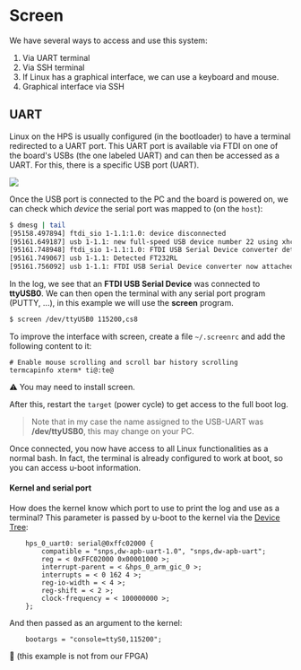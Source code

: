 # Screen

We have several ways to access and use this system:

1. Via UART terminal 
1. Via SSH terminal
1. If Linux has a graphical interface, we can use a keyboard and mouse.
1. Graphical interface via SSH

## UART

Linux on the HPS is usually configured (in the bootloader) to have a terminal redirected to a UART port. This UART port is available via FTDI on one of the board's USBs (the one labeled UART) and can then be accessed as a UART. For this, there is a specific USB port (UART).

![](figs/tutorial-hps-running-usbuart.png)

Once the USB port is connected to the PC and the board is powered on, we can check which *device* the serial port was mapped to (on the `host`):

```bash
$ dmesg | tail 
[95158.497894] ftdi_sio 1-1.1:1.0: device disconnected
[95161.649187] usb 1-1.1: new full-speed USB device number 22 using xhci_hcd
[95161.748948] ftdi_sio 1-1.1:1.0: FTDI USB Serial Device converter detected
[95161.749067] usb 1-1.1: Detected FT232RL
[95161.756092] usb 1-1.1: FTDI USB Serial Device converter now attached to ttyUSB0
```

In the log, we see that an **FTDI USB Serial Device** was connected to **ttyUSB0**. We can then open the terminal with any serial port program (PUTTY, ...), in this example we will use the **screen** program.

```bash
$ screen /dev/ttyUSB0 115200,cs8
```

To improve the interface with screen, create a file `~/.screenrc` and add the following content to it:

```
# Enable mouse scrolling and scroll bar history scrolling
termcapinfo xterm* ti@:te@
```

:warning: You may need to install screen.

After this, restart the `target` (power cycle) to get access to the full boot log.

> Note that in my case the name assigned to the USB-UART was **/dev/ttyUSB0**, this may change on your PC.

Once connected, you now have access to all Linux functionalities as a normal bash. In fact, the terminal is already configured to work at boot, so you can access u-boot information.

#### Kernel and serial port

How does the kernel know which port to use to print the log and use as a terminal? This parameter is passed by u-boot to the kernel via the [Device Tree](https://rocketboards.org/foswiki/Documentation/DeviceTreeGenerator131):

```
    hps_0_uart0: serial@0xffc02000 {
        compatible = "snps,dw-apb-uart-1.0", "snps,dw-apb-uart";
        reg = < 0xFFC02000 0x00001000 >;
        interrupt-parent = < &hps_0_arm_gic_0 >;
        interrupts = < 0 162 4 >;
        reg-io-width = < 4 >;    
        reg-shift = < 2 >;    
        clock-frequency = < 100000000 >;    
    }; 
```

And then passed as an argument to the kernel:

```
    bootargs = "console=ttyS0,115200";
```

:vertical_traffic_light: (this example is not from our FPGA)
